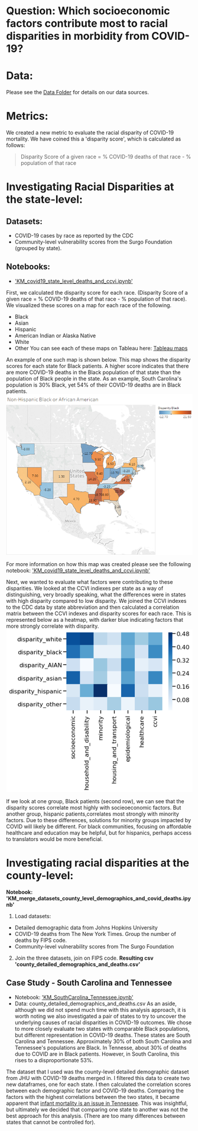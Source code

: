 # Question: Which socioeconomic factors contribute most to racial disparities in morbidity from COVID-19?

# Data: 
Please see the [Data Folder](https://github.com/kmussar/covid19_datathon/tree/master/data) for details on our data sources. 

# Metrics:
We created a new metric to evaluate the racial disparity of COVID-19 mortality. We have coined this a 'disparity score', which is calculated as follows:
> Disparity Score of a given race = % COVID-19 deaths of that race - % population of that race

# Investigating Racial Disparities at the state-level:
## Datasets: 
 * COVID-19 cases by race as reported by the CDC 
 * Community-level vulnerability scores from the Surgo Foundation (grouped by state). 

## Notebooks: 
 * ['KM_covid19_state_level_deaths_and_ccvi.ipynb'](https://github.com/kmussar/covid19_datathon/blob/master/eda/KM_covid19_state_level_deaths_and_ccvi.ipynb)

First, we calculated the disparity score for each race. (Disparity Score of a given race = % COVID-19 deaths of that race - % population of that race). We visualized these scores on a map for each race of the following.  
* Black
* Asian
* Hispanic
* American Indian or Alaska Native 
* White 
* Other 
You can see each of these maps on Tableau here: [Tableau maps](https://public.tableau.com/profile/kristin.mussar#!/vizhome/maps_of_disparity_state/White) 

An example of one such map is shown below. This map shows the disparity scores for each state for Black patients. A higher score indicates that there are more COVID-19 deaths in the Black population of that state than the population of Black people in the state. As an example, South Carolina's population is 30% Black, yet 54% of their COVID-19 deaths are in Black patients.  
![Image](map_of_disparity_black.png)

For more information on how this map was created please see the following notebook: ['KM_covid19_state_level_deaths_and_ccvi.ipynb'](https://github.com/kmussar/covid19_datathon/blob/master/eda/KM_covid19_state_level_deaths_and_ccvi.ipynb)

Next, we wanted to evaluate what factors were contributing to these disparities. We looked at the CCVI indiexes per state as a way of distinguishing, very broadly speaking, what the differences were in states with high disparity compared to low disparity. We joined the CCVI indexes to the CDC data by state abbreviation and then calculated a correlation matrix between the CCVI indexes and disparity scores for each race. This is represented below as a heatmap, with darker blue indicating factors that more strongly correlate with disparity. 
![heatmap](overal_correlation_disparity_by_ccvi.png)

If we look at one group, Black patients (second row), we can see that the disparity scores correlate most highly with socieoeconomic factors. But another group, hispanic patients,correlates most strongly with minority factors. Due to these differences, solutions for minority groups impacted by COVID will likely be different. For black communities, focusing on affordable healthcare and education may be helpful, but for hispanics, perhaps access to translators would be more beneficial. 


# Investigating racial disparities at the county-level:  
**Notebook: 'KM_merge_datasets_county_level_demographics_and_covid_deaths.ipynb'**
1. Load datasets: 
  * Detailed demographic data from Johns Hopkins University
  * COVID-19 deaths from The New York Times. Group the number of deaths by FIPS code. 
  * Community-level vulnerability scores from The Surgo Foundation 
2. Join the three datasets, join on FIPS code. 
**Resulting csv 'county_detailed_demographics_and_deaths.csv'**


## Case Study - South Carolina and Tennessee
* Notebook: ['KM_SouthCarolina_Tennessee.ipynb'](https://github.com/kmussar/covid19_datathon/blob/master/eda/KM_SouthCarolina_Tennessee.ipynb)
* Data: county_detailed_demographics_and_deaths.csv 
As an aside, although we did not spend much time with this analysis approach, it is worth noting we also investigated a pair of states to try to uncover the underlying causes of racial disparities in COVID-19 outcomes. We chose to more closely evaluate two states with comparable Black populations, but different representation in COVID-19 deaths. These states are South Carolina and Tennessee. Approximately 30% of both South Carolina and Tennessee's populations are Black. In Tennesse, about 30% of deaths due to COVID are in Black patients. However, in South Carolina, this rises to a disproportionate 53%. 

The dataset that I used was the county-level detailed demographic dataset from JHU with COVID-19 deaths merged in. I filtered this data to create two new dataframes, one for each state. I then calculated the correlation scores between each demographic factor and COVID-19 deaths. Comparing the factors with the highest correlations between the two states, it became apparent that [infant mortality is an issue in Tennessee](https://ccf.georgetown.edu/2018/11/14/new-policy-brief-asks-why-are-tennessee-moms-and-babies-dying-at-such-a-high-rate/). This was insightful, but ultimately we decided that comparing one state to another was not the best approach for this analysis. (There are too many differences between states that cannot be controlled for). 

